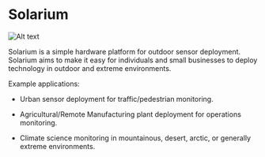 Solarium 
======
![Alt text](https://github.com/danfujita/solarium-golang/blob/master/web/public/logo.png)


Solarium is a simple hardware platform for outdoor sensor deployment. Solarium aims to make it easy for individuals and small businesses to deploy technology in outdoor and extreme environments.


Example applications:

* Urban sensor deployment for traffic/pedestrian monitoring.

* Agricultural/Remote Manufacturing plant deployment for operations monitoring.

* Climate science monitoring in mountainous, desert, arctic, or generally extreme environments.

